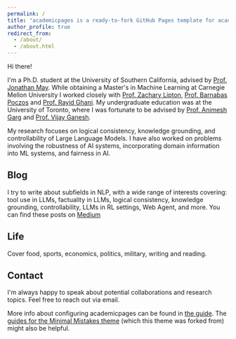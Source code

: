 ```yaml
---
permalink: /
title: "academicpages is a ready-to-fork GitHub Pages template for academic personal websites"
author_profile: true
redirect_from: 
  - /about/
  - /about.html
---
```

Hi there!

I'm a Ph.D. student at the University of Southern California, advised by [Prof. Jonathan May](https://jonmay.github.io/webpage/). While obtaining a Master's in Machine Learning at Carnegie Mellon University I worked closely with [Prof. Zachary Lipton](https://www.zacharylipton.com/), [Prof. Barnabas Poczos](https://www.cs.cmu.edu/~bapoczos/) and [Prof. Rayid Ghani](https://www.rayidghani.com/). My undergraduate education was at the University of Toronto, where I was fortunate to be advised by [Prof. Animesh Garg](https://animesh.garg.tech/) and [Prof. Vijay Ganesh](https://www.cc.gatech.edu/people/vijay-ganesh).

My research focuses on logical consistency, knowledge grounding, and controllability of Large Language Models. I have also worked on problems involving the robustness of AI systems, incorporating domain information into ML systems, and fairness in AI. 

Blog
------
I try to write about subfields in NLP, with a wide range of interests covering: tool use in LLMs, factuality in LLMs, logical consistency, knowledge grounding, controllability, LLMs in RL settings, Web Agent, and more. You can find these posts on [Medium](https://medium.com/@dhananjayashok99)

Life
------
Cover food, sports, economics, politics, military, writing and reading. 


Contact
------
I'm always happy to speak about potential collaborations and research topics. Feel free to reach out via email. 


More info about configuring academicpages can be found in [the guide](https://academicpages.github.io/markdown/). The [guides for the Minimal Mistakes theme](https://mmistakes.github.io/minimal-mistakes/docs/configuration/) (which this theme was forked from) might also be helpful.
